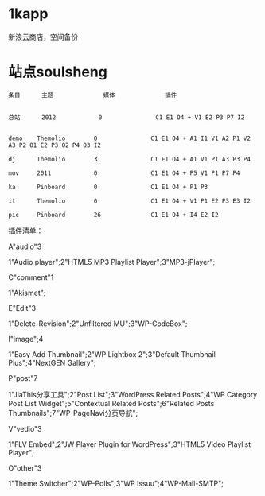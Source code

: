1kapp
=====

新浪云商店，空间备份

站点soulsheng
=====


	条目		主题				媒体				插件	

			                                
	总站		2012			0				C1 E1 O4 + V1 E2 P3 P7 I2


	demo	Themolio		0				C1 E1 O4 + A1 I1 V1 A2 P1 V2 A3 P2 O1 E2 P3 O2 P4 O3 I2

	dj		Themolio 		3				C1 E1 O4 + A1 V1 P1 A3 P3 P4

	mov		2011			0				C1 E1 O4 + P5 V1 P1 P7 P4

	ka		Pinboard 		0				C1 E1 O4 + P1 P3

	it		Themolio 		0				C1 E1 O4 + V1 P1 E2 P3 E3 I2

	pic		Pinboard 		26				C1 E1 O4 + I4 E2 I2


插件清单：


A"audio"3

1"Audio player";2"HTML5 MP3 Playlist Player";3"MP3-jPlayer";


C"comment"1

1"Akismet";


E"Edit"3

1"Delete-Revision";2"Unfiltered MU";3"WP-CodeBox";



I"image";4

1"Easy Add Thumbnail";2"WP Lightbox 2";3"Default Thumbnail Plus";4"NextGEN Gallery";


P"post"7

1"JiaThis分享工具";2"Post List";3"WordPress Related Posts";4"WP Category Post List Widget";5"Contextual Related Posts";6"Related Posts Thumbnails";7"WP-PageNavi分页导航";


V"vedio"3

1"FLV Embed";2"JW Player Plugin for WordPress";3"HTML5 Video Playlist Player";


O"other"3

1"Theme Switcher";2"WP-Polls";3"WP Issuu";4"WP-Mail-SMTP";
